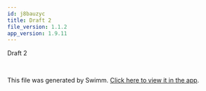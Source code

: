 ```yaml
---
id: j8bauzyc
title: Draft 2
file_version: 1.1.2
app_version: 1.9.11
---
```


Draft 2

<br/>

This file was generated by Swimm. [Click here to view it in the app](http://localhost:5000/repos/Z2l0aHViJTNBJTNBTm9hUmVwbyUzQSUzQU5vYW96ZXI=/docs/j8bauzyc).
